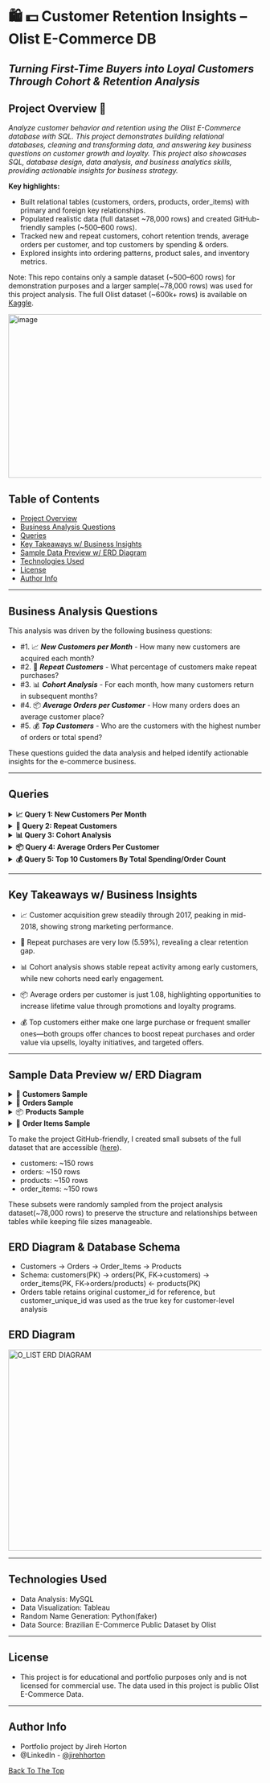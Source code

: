 # 🛍️ 💵 Customer Retention Insights  – Olist E-Commerce DB 
## _Turning First-Time Buyers into Loyal Customers Through Cohort & Retention Analysis_

## Project Overview 🎯 
_Analyze customer behavior and retention using the Olist E-Commerce database with SQL. This project demonstrates building relational databases, cleaning and transforming data, and answering key business questions on customer growth and loyalty. This project also showcases SQL, database design, data analysis, and business analytics skills, providing actionable insights for business strategy._

__Key highlights:__

- Built relational tables (customers, orders, products, order_items) with primary and foreign key relationships.
- Populated realistic data (full dataset ~78,000 rows) and created GitHub-friendly samples (~500–600 rows).
- Tracked new and repeat customers, cohort retention trends, average orders per customer, and top customers by spending & orders.
- Explored insights into ordering patterns, product sales, and inventory metrics.


Note: This repo contains only a sample dataset (~500–600 rows) for demonstration purposes and a larger sample(~78,000 rows) was used for this project analysis. The full Olist dataset (~600k+ rows) is available on [Kaggle](https://www.kaggle.com/datasets/olistbr/brazilian-ecommerce).

<img width="1100" height="325" alt="image" src="https://github.com/user-attachments/assets/202c3dd2-74e4-436a-8c24-8083542994a1" />

## Table of Contents
- [Project Overview](#project-overview-🎯)
- [Business Analysis Questions](#Business-Analysis-Questions)
- [Queries](#Queries)
- [Key Takeaways w/ Business Insights](#Key-Takeaways-w-Business-Insights)
- [Sample Data Preview w/ ERD Diagram](#Sample-Data-Preview-w-ERD-Diagram)
- [Technologies Used](#technologies-used)
- [License](#license)
- [Author Info](#author-info)

---
## Business Analysis Questions
This analysis was driven by the following business questions:

- #1. 📈 _**New Customers per Month**_ - How many new customers are acquired each month?
- #2. 🔁 _**Repeat Customers**_ - What percentage of customers make repeat purchases?
- #3. 📊 _**Cohort Analysis**_ - For each month, how many customers return in subsequent months?
- #4. 📦 _**Average Orders per Customer**_ - How many orders does an average customer place?
- #5. 💰 _**Top Customers**_ - Who are the customers with the highest number of orders or total spend?

These questions guided the data analysis and helped identify actionable insights for the e-commerce business.

---
## Queries 
<details> <summary><strong>📈 Query 1: New Customers Per Month</strong></summary>
	
```sql
SELECT DATE_FORMAT(first_order, "%Y-%m") AS first_month,
COUNT(DISTINCT customer_unique_id) AS new_customers
FROM ( 
	SELECT c.customer_unique_id,
		   MIN(order_delivered_customer_date) AS first_order
	FROM customers c
	JOIN orders o
		ON c.customer_unique_id = o.customer_unique_id
	WHERE order_status = 'delivered'
	GROUP BY customer_unique_id
) AS sub
GROUP BY first_month
ORDER BY first_month DESC; 
```

**Insight & Business Implication:**

- 💡 _New customer acquisition grew steadily through 2017 and peaked in mid-2018, likely driven by effective campaigns; the late decline may reflect data cutoff rather than performance, highlighting strong underlying momentum._

New Customers Per Month 
---
<img width="255" height="402" alt="NEW CUSTOMERS PER MONTH" src="https://github.com/user-attachments/assets/be01972e-f750-499e-949a-6a38a87d2824" />


</details> <details> <summary><strong>🔁 Query 2: Repeat Customers</strong></summary>

```sql
SELECT ROUND((COUNT(*) *100.0/ (SELECT COUNT(DISTINCT customer_unique_id) FROM orders)),2)
	AS repeat_customer_percentage
FROM (
	SELECT customer_unique_id, COUNT(order_id) AS count_oi FROM orders
	GROUP BY customer_unique_id) AS customer_orders
WHERE count_oi >= 2;
```
**Insight & Business Implication:**

- 💡 _Only 5.59% of customers made repeat purchases, indicating low retention, a vast majority are one-time buyers and highlighting the need for stronger post-purchase engagement to boost customer loyalty and lifetime value._

Repeat Customer (%)
---
<img width="210" height="41" alt="REPEAT CUSTOMER %" src="https://github.com/user-attachments/assets/07125ea9-5d10-4698-8b6f-56d5220b15e8" />
  
</details>

</details> <details> <summary><strong>📊 Query 3: Cohort Analysis</strong></summary>
	
```sql
SELECT cohort_month, COUNT(DISTINCT customer_unique_id) AS returning_customers
FROM (
    SELECT 
        c.customer_unique_id,
        DATE_FORMAT(f.cohort_date, '%Y-%m') AS cohort_month,
        DATE_FORMAT(o.order_delivered_customer_date, '%Y-%m') AS order_month
    FROM customers c
    JOIN orders o 
      ON c.customer_unique_id = o.customer_unique_id
    JOIN (
        SELECT customer_unique_id, MIN(order_delivered_customer_date) AS cohort_date
        FROM orders
        WHERE order_status = 'delivered'
        GROUP BY customer_unique_id
    ) f
      ON c.customer_unique_id = f.customer_unique_id
    WHERE o.order_status = 'delivered'
) AS sub
WHERE order_month > cohort_month
GROUP BY cohort_month
ORDER BY cohort_month DESC;
```
**Insight & Business Implication:**

- 💡 _Cohorts from 2017 show consistent repeat activity (≈30–40 returning customers), while newer 2018 cohorts appear lower—likely due to limited observation time—indicating stable historical retention but incomplete recent data._

Returning Customers By Cohort Month
---
<img width="279" height="328" alt="CUSTOMER COHORT ANALYSIS" src="https://github.com/user-attachments/assets/5a716478-16af-4d1c-8b0f-384088b42480" />
	
</details>

</details> <details> <summary><strong>📦 Query 4: Average Orders Per Customer</strong></summary>
	
```sql
SELECT ROUND(AVG(order_count),2) AS order_average
FROM (
	SELECT c.customer_unique_id, COUNT(o.order_status) AS order_count
	FROM customers c
	JOIN orders o 
	ON c.customer_unique_id = o.customer_unique_id
	GROUP BY c.customer_unique_id
    ) AS sub;
```
**Insight & Business Implication:**

- 💡 _Customers order just once on average (1.08), highlighting low repeat behavior and a clear opportunity to grow lifetime value through retention strategies like targeted promotions or loyalty programs._

Average Orders Per Customer
---
<img width="146" height="48" alt="AVERAGE ORDERS PER CUSTOMER" src="https://github.com/user-attachments/assets/817bab88-d7b9-4da6-bd3b-b0799b3b215d" />

</details>

</details> <details> <summary><strong>💰 Query 5: Top 10 Customers By Total Spending/Order Count </strong></summary>
	
```sql
SELECT  MIN(c.customer_name) AS customer_name,
		o.customer_unique_id, 
		COUNT(DISTINCT o.order_id) AS total_orders,
		SUM(oi.price) + SUM(oi.freight_value) AS total_spending 
FROM order_items oi
JOIN orders o 
ON oi.order_id = o.order_id
JOIN customers c
ON c.customer_unique_id = o.customer_unique_id
GROUP BY c.customer_unique_id
ORDER BY total_spending DESC 						--can be interchanged with total_orders to see TOP 10 Order Counts
LIMIT 10;
```
**Insight & Business Implication:**

- 💡 _High spenders buy big once, frequent buyers buy smaller often—opportunities to drive loyalty, repeat purchases, and order value via upsells and targeted promotions._

TOP 10 CUSTOMERS BY TOTAL SPENDING
---
<img width="558" height="181" alt="TOP 10 CUSTOMERS BY TOTAL SPENDING" src="https://github.com/user-attachments/assets/2396fef1-5dcf-4082-a607-f7f2afeaf5e6" />

TOP 10 CUSTOMERS BY ORDER COUNT
---
<img width="538" height="176" alt="TOP 10 CUSTOMERS BY ORDER COUNT" src="https://github.com/user-attachments/assets/0b8f7393-2996-4537-b10a-73dd9c9c3a7e" />

</details>

---
## Key Takeaways w/ Business Insights 

- 📈 Customer acquisition grew steadily through 2017, peaking in mid-2018, showing strong marketing performance.

- 🔁 Repeat purchases are very low (5.59%), revealing a clear retention gap.

- 📊 Cohort analysis shows stable repeat activity among early customers, while new cohorts need early engagement.

- 📦 Average orders per customer is just 1.08, highlighting opportunities to increase lifetime value through promotions and loyalty programs.

- 💰 Top customers either make one large purchase or frequent smaller ones—both groups offer chances to boost repeat purchases and order value via upsells, loyalty initiatives, and targeted offers.

---
## Sample Data Preview w/ ERD Diagram

<details> <summary>👤 <b>Customers Sample</b></summary>
	
| customer_id | customer_unique_id | city           | state |
| ----------- | ------------------ | -------------- | ----- |
| c001        | u001               | São Paulo      | SP    |
| c002        | u002               | Rio de Janeiro | RJ    |
| c003        | u003               | Belo Horizonte | MG    |

</details>

<details> <summary>🧾 <b>Orders Sample</b></summary>
	
| order_id | customer_id | order_status | order_purchase_timestamp |
| -------- | ----------- | ------------ | ------------------------ |
| o001     | c001        | delivered    | 2017-10-02 10:56:33      |
| o002     | c002        | shipped      | 2017-10-03 13:22:11      |
| o003     | c003        | delivered    | 2017-10-04 16:40:57      |

</details>

<details> <summary>📦 <b>Products Sample</b></summary>

| product_id | product_category | weight_grams | price  |
| ---------- | ---------------- | ------------ | ------ |
| p001       | electronics      | 1500         | 199.90 |
| p002       | furniture        | 4500         | 329.00 |
| p003       | toys             | 800          | 59.90  |

</details>

<details> <summary>🛒 <b>Order Items Sample</b></summary>

| order_item_id | order_id | product_id | price  | freight_value |
| ------------- | -------- | ---------- | ------ | ------------- |
| 1             | o001     | p001       | 199.90 | 20.00         |
| 2             | o002     | p002       | 329.00 | 35.00         |
| 3             | o003     | p003       | 59.90  | 10.00         |

</details>

To make the project GitHub-friendly, I created small subsets of the full dataset that are accessible ([here](https://github.com/JirehHorton/olist_project/tree/dcb8af4a4409156f6a013edc40643252729e2446/data)).

- customers: ~150 rows
- orders: ~150 rows
- products: ~150 rows
- order_items: ~150 rows

These subsets were randomly sampled from the project analysis dataset(~78,000 rows) to preserve the structure and relationships between tables while keeping file sizes manageable.
 
## ERD Diagram & Database Schema

- Customers → Orders → Order_Items → Products
- Schema: customers(PK) → orders(PK, FK→customers) → order_items(PK, FK→orders/products) ← products(PK)
- Orders table retains original customer_id for reference, but customer_unique_id was used as 
the true key for customer-level analysis

ERD Diagram
---
<img width="600" height="400" alt="O_LIST ERD DIAGRAM" src="https://github.com/user-attachments/assets/95898861-559f-44f0-ad34-ec1f46c0da99" />

---

## Technologies Used
- Data Analysis: MySQL
- Data Visualization: Tableau
- Random Name Generation: Python(faker)
- Data Source: Brazilian E-Commerce Public Dataset by Olist

---
## License
- This project is for educational and portfolio purposes only and is not licensed for commercial use. The data used in this project is public Olist E-Commerce Data.

---
## Author Info
- Portfolio project by Jireh Horton
- @LinkedIn - [@jirehhorton](https://www.linkedin.com/in/jirehhorton/)


[Back To The Top](#Olist-E-Commerce-SQL-Project)
